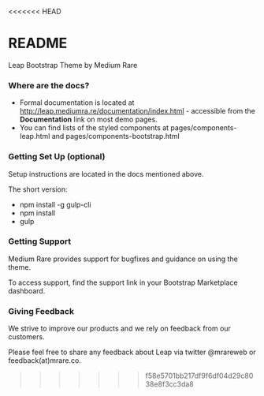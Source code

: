 <<<<<<< HEAD
# README #

Leap Bootstrap Theme by Medium Rare

### Where are the docs? ###

* Formal documentation is located at http://leap.mediumra.re/documentation/index.html - accessible from the **Documentation** link on most demo pages.
* You can find lists of the styled components at pages/components-leap.html and pages/components-bootstrap.html

### Getting Set Up (optional) ###

Setup instructions are located in the docs mentioned above.

The short version:

* npm install -g gulp-cli
* npm install
* gulp

### Getting Support ###

Medium Rare provides support for bugfixes and guidance on using the theme.

To access support, find the support link in your Bootstrap Marketplace dashboard.

### Giving Feedback ###

We strive to improve our products and we rely on feedback from our customers.

Please feel free to share any feedback about Leap via twitter @mrareweb or feedback(at)mrare.co.

>>>>>>> f58e5701bb217df9f6df04d29c8038e8f3cc3da8
